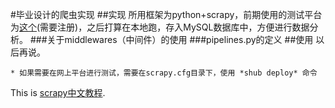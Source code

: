 #毕业设计的爬虫实现
##实现
所用框架为python+scrapy，前期使用的测试平台为[这个](https://dash.scrapinghub.com/)(需要注册)，之后打算在本地跑，存入MySQL数据库中，方便进行数据分析。
###关于middlewares（中间件）的使用
###pipelines.py的定义
##使用
以后再说。

    * 如果需要在网上平台进行测试，需要在scrapy.cfg目录下，使用 *shub deploy* 命令

This is [scrapy中文教程](http://scrapy-chs.readthedocs.org/zh_CN/latest/intro/tutorial.html).
